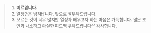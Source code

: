 >1. **미르입니다.**<br>
>2. 열정만은 넘쳐납니다. 앞으로 잘부탁드립니다.
>3. 모르는 것이 너무 많지만 열정과 배우고자 하는 마음은 가득합니다. 많은 조언과 사소하고 확실한 피드백 부탁드립니다^^ 감사합니다.
